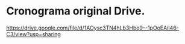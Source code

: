 # Cronograma original Drive.

https://drive.google.com/file/d/1AOysc3TN4hLb3Hbo9--1pOoEAiI46-C3/view?usp=sharing
